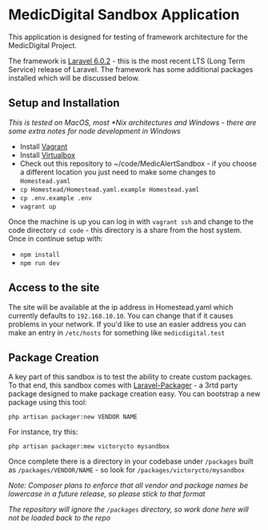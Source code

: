 # MedicDigital Sandbox Application

This application is designed for testing of framework architecture for the MedicDigital Project.

The framework is [Laravel 6.0.2](https://laravel.com) - this is the most recent LTS (Long Term Service) release of Laravel.  The framework has some additional packages installed which will be discussed below.

## Setup and Installation
_This is tested on MacOS, most *Nix architectures and Windows - there are some extra notes for node development in Windows_
- Install [Vagrant](https://vagrantup.com)
- Install [Virtualbox](https://www.virtualbox.org/wiki/Downloads)
- Check out this repository to ~/code/MedicAlertSandbox - if you choose a different location you just need to make some changes to `Homestead.yaml`
- `cp Homestead/Homestead.yaml.example Homestead.yaml`
- `cp .env.example .env`
- `vagrant up`

Once the machine is up you can log in with `vagrant ssh` and change to the code 
directory `cd code` - this directory is a share from the host system.  Once in continue setup
with:
- `npm install`
- `npm run dev` 

## Access to the site
The site will be available at the ip address in Homestead.yaml which currently defaults to `192.168.10.10`.  You can change that if it causes problems in your network.
If you'd like to use an easier address you can make an entry in `/etc/hosts` for something like `medicdigital.test`


## Package Creation
A key part of this sandbox is to test the ability to create custom packages.  To that end, 
this sandbox comes with [Laravel-Packager](https://github.com/Jeroen-G/laravel-packager) - a 3rtd party
package designed to make package creation easy.  You can bootstrap a new package using this tool:
```
php artisan packager:new VENDOR NAME
```
For instance, try this:
```
php artisan packager:mew victorycto mysandbox

```
Once complete there is a directory in your codebase under `/packages` built as `/packages/VENDOR/NAME` - so look for `/packages/victorycto/mysandbox`

_Note: Composer plans to enforce that all vendor and package names be lowercase in a future release, so please stick to that format_

*The repository will ignore the `/packages` directory, so work done here will not be loaded back to the repo*
